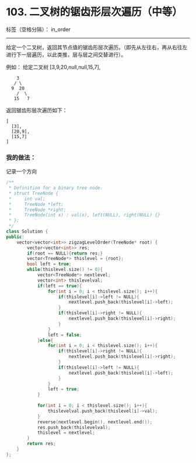 ﻿# 103. 二叉树的锯齿形层次遍历（中等）

标签（空格分隔）： in_order

---
给定一个二叉树，返回其节点值的锯齿形层次遍历。（即先从左往右，再从右往左进行下一层遍历，以此类推，层与层之间交替进行）。

例如：
给定二叉树 [3,9,20,null,null,15,7],

        3
       / \
      9  20
        /  \
       15   7

返回锯齿形层次遍历如下：

    [
      [3],
      [20,9],
      [15,7]
    ]


### 我的做法：   
记录一个方向
```C++
/**
 * Definition for a binary tree node.
 * struct TreeNode {
 *     int val;
 *     TreeNode *left;
 *     TreeNode *right;
 *     TreeNode(int x) : val(x), left(NULL), right(NULL) {}
 * };
 */
class Solution {
public:
    vector<vector<int>> zigzagLevelOrder(TreeNode* root) {
        vector<vector<int>> res;
        if(root == NULL){return res;}
        vector<TreeNode*> thislevel = {root};
        bool left = true;
        while(thislevel.size() != 0){
            vector<TreeNode*> nextlevel;
            vector<int> thislevelval;
            if(left == true){
                for(int i = 0; i < thislevel.size(); i++){
                    if(thislevel[i]->left != NULL){
                        nextlevel.push_back(thislevel[i]->left);
                    }
                    if(thislevel[i]->right != NULL){
                        nextlevel.push_back(thislevel[i]->right);
                    }
                }
                left = false;
            }else{
                for(int i = 0; i < thislevel.size(); i++){
                    if(thislevel[i]->right != NULL){
                        nextlevel.push_back(thislevel[i]->right);
                    }
                    if(thislevel[i]->left != NULL){
                        nextlevel.push_back(thislevel[i]->left);
                    }
                }
                left = true;
            }
            
            for(int i = 0; i < thislevel.size(); i++){
                thislevelval.push_back(thislevel[i]->val);
            }
            reverse(nextlevel.begin(), nextlevel.end());
            res.push_back(thislevelval);
            thislevel = nextlevel;
        }
        return res;
    }
};
```
